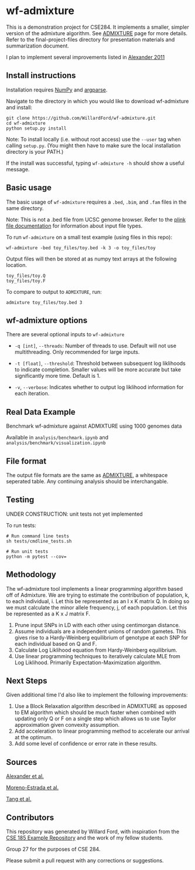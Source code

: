 # wf-admixture

This is a demonstration project for CSE284. It implements a smaller, simpler version of the admixture algorithm. See [ADMIXTURE](https://dalexander.github.io/admixture/index.html) page for more details. Refer to the final-project-files directory for presentation materials and summarization document.

I plan to implement several improvements listed in [Alexander 2011](https://bmcbioinformatics.biomedcentral.com/articles/10.1186/1471-2105-12-246)


## Install instructions

Installation requires [NumPy](https://numpy.org) and [argparse](https://docs.python.org/3/library/argparse.html).

Navigate to the directory in which you would like to download wf-admixture and install:

```
git clone https://github.com/WillardFord/wf-admixture.git
cd wf-admixture
python setup.py install
```
Note: To install locally (i.e. without root access) use the `--user` tag when calling `setup.py`. (You might then have to make sure the local installation directory is your PATH.)

If the install was successful, typing `wf-admixture -h` should show a useful message.

## Basic usage

The basic usage of `wf-admixture` requires a `.bed`, `.bim`, and `.fam` files in the same directory.

Note: This is not a .bed file from UCSC genome browser. Refer to the [plink file documentation](https://www.cog-genomics.org/plink/1.9/formats#bed) for information about input file types.


To run `wf-admixture` on a small test example (using files in this repo):
```
wf-admixture -bed toy_files/toy.bed -k 3 -o toy_files/toy
```

Output files will then be stored at as numpy text arrays at the following location.
```
toy_files/toy.Q
toy_files/toy.F
```

To compare to output to `ADMIXTURE`, run:
```
admixture toy_files/toy.bed 3
```

## wf-admixture options

There are several optional inputs to `wf-admixture`

* `-q [int]`, `--threads`: Number of threads to use. Default will not use multithreading. Only recommended for large inputs.

* `-t [float]`, `--threshold`: Threshold between subsequent log liklihoods to indicate completion. Smaller values will be more accurate but take significantly more time. Default is 1.

* `-v`, `--verbose`: Indicates whether to output log liklihood information for each iteration.


## Real Data Example

Benchmark wf-admixture against ADMIXTURE using 1000 genomes data

Available in `analysis/benchmark.ipynb` and `analysis/benchmark/visualization.ipynb`

## File format

The output file formats are the same as [ADMIXTURE](https://dalexander.github.io/admixture/admixture-manual.pdf), a whitespace seperated table. Any continuing analysis should be interchangable.

## Testing

UNDER CONSTRUCTION: unit tests not yet implemented

To run tests:
```
# Run command line tests
sh tests/cmdline_tests.sh

# Run unit tests
python -m pytest --cov=
```

## Methodology

The wf-admixture tool implements a linear programming algorithm based off of Admixture. We are trying to estimate the contribution of population, k, to each individual, i. Let this be represented as an I x K matrix Q. In doing so we must calculate the minor allele frequency, j, of each population. Let this be represented as a K x J matrix F. 

1. Prune input SNPs in LD with each other using centimorgan distance.
2. Assume individuals are a independent unions of random gametes. This gives rise to a Hardy-Weinberg equilibrium of genotype at each SNP for each individual based on Q and F.
3. Calculate Log Liklihood equation from Hardy-Weinberg equilibrium.
4. Use linear programming techniques to iteratively calculate MLE from Log Liklihood. Primarily Expectation-Maximization algorithm.

## Next Steps

Given additional time I'd also like to implement the following improvements:

1. Use a Block Relaxation algorithm described in ADMIXTURE as opposed to EM algorithm which should be much faster when combined with updating only Q or F on a single step which allows us to use Taylor approximation given convexity assumption.
2. Add acceleration to linear programming method to accelerate our arrival at the optimum.
3. Add some level of confidence or error rate in these results.

## Sources

[Alexander et al.](https://genome.cshlp.org/content/19/9/1655)

[Moreno-Estrada et al.](https://journals.plos.org/plosgenetics/article%3Fid=10.1371%2Fjournal.pgen.1003925)

[Tang et al.](https://pubmed.ncbi.nlm.nih.gov/15712363/)

## Contributors

This repository was generated by Willard Ford, with inspiration from the [CSE 185 Example Repository](https://github.com/gymreklab/cse185-demo-project#readme) and the work of my fellow students.

Group 27 for the purposes of CSE 284.

Please submit a pull request with any corrections or suggestions.
